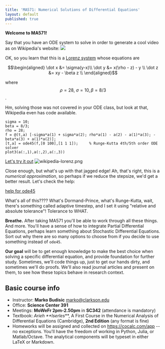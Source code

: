 ```yaml
---
title: 'MA571: Numerical Solutions of Differential Equations'
layout: default
published: true
---
```


**Welcome to MA571!**

Say that you have an ODE system to solve in order to generate a cool video as on Wikipedia's website:
![](https://upload.wikimedia.org/wikipedia/commons/1/13/A_Trajectory_Through_Phase_Space_in_a_Lorenz_Attractor.gif)

OK, so you learn that this is a [Lorenz system](https://en.wikipedia.org/wiki/Lorenz_system) whose equations are

$$\begin{aligned}
\dot x &= \sigma(y-x)\\
\dot y &= x(\rho - z) - y \\
\dot z &= xy - \beta z \\
\end{aligned}$$

where $$\rho = 28,\ \sigma = 10, \beta = 8/3$$. 

Hm, solving those was not covered in your ODE class, but look at that, Wikipedia even has code available.

```
sigma = 10;
beta = 8/3;
rho = 28;
f = @(t,a) [-sigma*a(1) + sigma*a(2); rho*a(1) - a(2) - a(1)*a(3); -beta*a(3) + a(1)*a(2)];
[t,a] = ode45(f,[0 100],[1 1 1]);     % Runge-Kutta 4th/5th order ODE solver
plot3(a(:,1),a(:,2),a(:,3))

```

[Let's try it out](https://nbviewer.jupyter.org/github/mbudisic/MA571-Clarkson-S19/blob/gh-pages/materials/wikipedia-lorenz.ipynb)
![wikipedia-lorenz.png]({{site.baseurl}}/wikipedia-lorenz.png)

Close enough, but what's up with that jagged edge! Ah, that's right, this is a _numerical approximation_, so perhaps if we reduce the stepsize, we'd get a better result. Let's check the help:

[help for ode45](https://octave.sourceforge.io/octave/function/ode45.html)

What's all of this???? What's Dormand-Prince, what's Runge-Kutta, wait, there's something called adaptive timestep, and I set it using "relative and absolute tolerance"! Tolerance to WHAT. 

**Breathe.** After taking MA571 you'll be able to work through all these things. And more. You'll have a sense of how to integrate Partial Differential Equations, perhaps learn something about Stochastic Differential Equations. Sort out why there are so many options to choose from if you decide to use something instead of `ode45`.

**Our goal** will be to get enough knowledge to make the best choice when solving a specific differential equation, and provide foundation for further study. Sometimes, we'll code things up, just to get our hands dirty, and sometimes we'll do proofs. We'll also read journal articles and present on them, to see how these topics behave in research context.

## Basic course info

* Instructor: **Marko Budisic** <marko@clarkson.edu>
* Office: **Science Center 391**
* Meetings: **MoWeFr 2pm-2.50pm** in **SC342** (attendance is mandatory)
* Textbook: _Arieh **Iserles_**, A First Course in the Numerical Analysis of Differential Equations (Cambridge), **2nd Edition** (any format is fine)
* Homeworks will be assigned and collected on <https://cocalc.com/app> -- no exceptions. You'll have the freedom of working in Python, Julia, or Matlab/Octave. The analytical components will be typeset in either LaTeX or Markdown.
